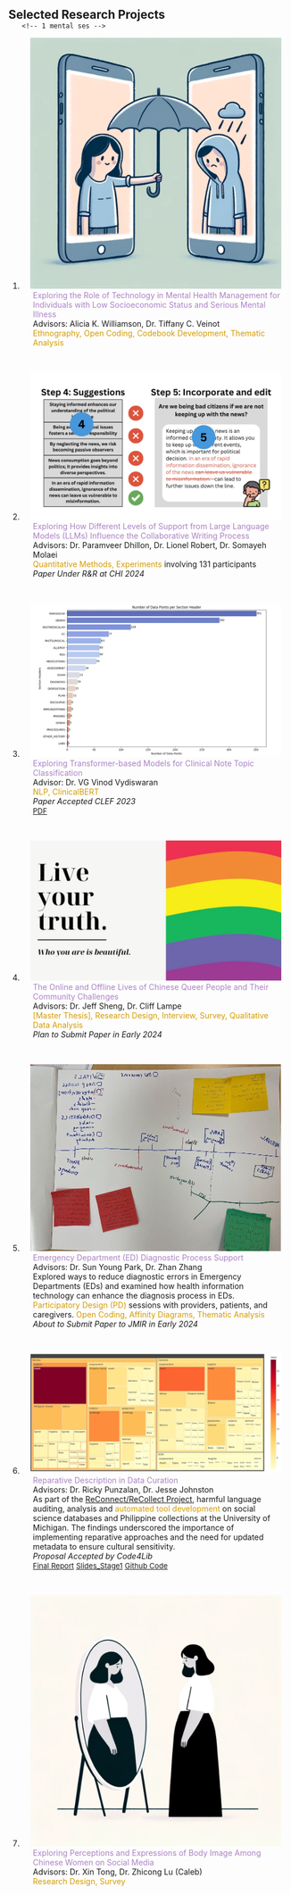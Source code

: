 <h2 id="research-projects" style="margin: 2px 0px -15px;">Selected Research Projects</h2>

<div class="publications">
<ol class="bibliography">


    <!-- 1 mental ses -->

<li>
<div class="pub-row">

  <div class="col-sm-3 abbr" style="position: relative;padding-right: 15px;padding-left: 15px;">
    <img src="assets/img/tech_mental_low_ses.png" class="teaser img-fluid z-depth-1">
  </div>

  <div class="col-sm-9" style="position: relative;padding-right: 15px;padding-left: 20px;">
    <div class="title" style="color: #ab82c5;">Exploring the Role of Technology in Mental Health Management for Individuals with Low Socioeconomic Status and Serious Mental Illness</div>
    <div class="author">Advisors: Alicia K. Williamson, Dr. Tiffany C. Veinot</div>
      <div class="descripts" style="color: #D49B00;">Ethnography, Open Coding, Codebook Development, Thematic Analysis</div>
    <div class="periodical"><em> </em></div>
    <div class="links">
    </div>
  </div>
</div>
</li>

<br> <!-- Added line break -->


<!-- 2 hai writing-->

<li>
<div class="pub-row">
    
  <div class="col-sm-3 abbr" style="position: relative;padding-right: 15px;padding-left: 15px;">
  <img src="assets/img/hai_write.JPG" class="teaser img-fluid z-depth-1">
  </div>

  <div class="col-sm-9" style="position: relative;padding-right: 15px;padding-left: 20px;">
  <div class="title" style="color: #ab82c5;">Exploring How Different Levels of Support from Large Language Models (LLMs) Influence the Collaborative Writing Process</div>
  <div class="author">Advisors: Dr. Paramveer Dhillon, Dr. Lionel Robert, Dr. Somayeh Molaei</div>
  <div class="descripts"><span style="color: #D49B00;">Quantitative Methods, Experiments</span> involving 131 participants</div>
  <div class="periodical"><em>Paper Under R&R at CHI 2024</em></div>
  <div class="links">
  </div>
  </div>
</div>
</li>

<br> <!-- Added line break -->


<!-- 3 clinical nlp -->

<li>
    <div class="pub-row">
    
  <div class="col-sm-3 abbr" style="position: relative;padding-right: 15px;padding-left: 15px;">
  <img src="assets/img/clinicalnlp.JPG" class="teaser img-fluid z-depth-1">
  </div>

  <div class="col-sm-9" style="position: relative;padding-right: 15px;padding-left: 20px;">
  <div class="title" style="color: #ab82c5;">Exploring Transformer-based Models for Clinical Note Topic Classification</div>
  <div class="author">Advisor: Dr. VG Vinod Vydiswaran</div>
  <div class="descripts" style="color: #D49B00;">NLP, ClinicalBERT</div>
  <div class="periodical"><em>Paper Accepted CLEF 2023</em></div>
  <div class="links">
      <a href="https://drive.google.com/file/d/13CjMYoaT_nqw6dQbwVHsbMmXU6JqM43e/view?usp=sharing" class="btn btn-sm z-depth-0" role="button" target="_blank" style="font-size:13px; border-radius: 5px;">PDF</a>
  </div>
  </div>
</div>
</li>

<br> <!-- Added line break -->


<!-- 4 queer -->

<li>
    <div class="pub-row">
    
  <div class="col-sm-3 abbr" style="position: relative;padding-right: 15px;padding-left: 15px;">
  <img src="assets/img/chinesequeer.JPG" class="teaser img-fluid z-depth-1">
  </div>

  <div class="col-sm-9" style="position: relative;padding-right: 15px;padding-left: 20px;">
  <div class="title" style="color: #ab82c5;">The Online and Offline Lives of Chinese Queer People and Their Community Challenges</div>
  <div class="author">Advisors: Dr. Jeff Sheng, Dr. Cliff Lampe</div>
  <div class="descripts" style="color: #D49B00;">[Master Thesis], Research Design, Interview, Survey, Qualitative Data Analysis</div>
  <div class="periodical"><em>Plan to Submit Paper in Early 2024</em></div>
  <div class="links">
  </div>
  </div>
</div>
</li>

<br> <!-- Added line break -->


<!-- 5 ed -->

<li>
    <div class="pub-row">
    
  <div class="col-sm-3 abbr" style="position: relative;padding-right: 15px;padding-left: 15px;">
  <img src="assets/img/ED.JPG" class="teaser img-fluid z-depth-1">
  </div>

  <div class="col-sm-9" style="position: relative;padding-right: 15px;padding-left: 20px;">
  <div class="title" style="color: #ab82c5;">Emergency Department (ED) Diagnostic Process Support</div>
  <div class="author">Advisors: Dr. Sun Young Park, Dr. Zhan Zhang</div>
  <div class="descripts">Explored ways to reduce diagnostic errors in Emergency Departments (EDs) and examined how health information technology can enhance the diagnosis process in EDs. <span style="color: #D49B00;">Participatory Design (PD)</span> sessions with providers, patients, and caregivers. <span style="color: #D49B00;">Open Coding, Affinity Diagrams, Thematic Analysis</span></div>
  <div class="periodical"><em>About to Submit Paper to JMIR in Early 2024</em></div>
  <div class="links">
  </div>
  </div>
</div>
</li>

<br> <!-- Added line break -->



<!-- 6 rd -->

<li>
    <div class="pub-row">
    
  <div class="col-sm-3 abbr" style="position: relative;padding-right: 15px;padding-left: 15px;">
  <img src="assets/img/RD.JPG" class="teaser img-fluid z-depth-1">
  </div>

  <div class="col-sm-9" style="position: relative;padding-right: 15px;padding-left: 20px;">
  <div class="title" style="color: #ab82c5;">Reparative Description in Data Curation</div>
  <div class="author">Advisors: Dr. Ricky Punzalan, Dr. Jesse Johnston</div>
  <div class="descripts">As part of the <a href="https://www.reconnect-recollect.com/who-we-are/" target="_blank">ReConnect/ReCollect Project</a>, harmful language auditing, analysis and <span style="color: #D49B00;">automated tool development</span> on social science databases and Philippine collections at the University of Michigan. The findings underscored the importance of implementing reparative approaches and the need for updated metadata to ensure cultural sensitivity.</div>
  <div class="periodical"><em>Proposal Accepted by Code4Lib</em></div>
  <div class="links">
      <a href="https://drive.google.com/file/d/1JJJwfQRMjSDMcCwRmhagS2Ow4YhbaSH8/view?usp=sharing" class="btn btn-sm z-depth-0" role="button" target="_blank" style="font-size:13px; border-radius: 5px;">Final Report</a>
      <a href="https://drive.google.com/file/d/1kBGdrkifzGdZ5UMmzrsizLH9nAcrAVvg/view?usp=sharing" class="btn btn-sm z-depth-0" role="button" target="_blank" style="font-size:13px; border-radius: 5px;">Slides_Stage1</a>
      <a href="https://github.com/jiaqili0803/ReConnect-ReCollect_Automation" class="btn btn-sm z-depth-0" role="button" target="_blank" style="font-size:13px; border-radius: 5px;">Github Code</a>
  </div>
  </div>
</div>
</li>


<br> <!-- Added line break -->


<!-- 7 bodyimage -->

<li>
    <div class="pub-row">
    
  <div class="col-sm-3 abbr" style="position: relative;padding-right: 15px;padding-left: 15px;">
  <img src="assets/img/bodyimage.png" class="teaser img-fluid z-depth-1">
  </div>

  <div class="col-sm-9" style="position: relative;padding-right: 15px;padding-left: 20px;">
  <div class="title" style="color: #ab82c5;">Exploring Perceptions and Expressions of Body Image Among Chinese Women on Social
      Media</div>
  <div class="author">Advisors: Dr. Xin Tong, Dr. Zhicong Lu (Caleb)</div>
  <div class="descripts" style="color: #D49B00;">Research Design, Survey</div>
  <div class="periodical"><em> </em></div>
  <div class="links">
  </div>
  </div>
</div>
</li>



<!-- example!!! -->

<!-- <li>
<div class="pub-row">

  <div class="col-sm-3 abbr" style="position: relative;padding-right: 15px;padding-left: 15px;">
    <img src="assets/img/nips2023.png" class="teaser img-fluid z-depth-1">
    <abbr class="badge">arXiv</abbr>
  </div>

  <div class="col-sm-9" style="position: relative;padding-right: 15px;padding-left: 20px;">
    <div class="title"><a href="https://arxiv.org/abs/2306.06534">K-Tensors: Clustering Positive Semi-Definite Matrices</a></div>
    <div class="author"><strong>Hanchao Zhang, Thaddeus Tarpey</strong></div>
    <div class="periodical"><em>arXiv <strong>(arXiv)</strong>, Jun. 2023.</em></div>
    <div class="links">
    <a href="https://arxiv.org/abs/2306.06534" class="btn btn-sm z-depth-0" role="button" target="_blank" style="font-size:12px;">Website</a>
      <a href="https://arxiv.org/pdf/2306.06534.pdf" class="btn btn-sm z-depth-0" role="button" target="_blank" style="font-size:12px;">PDF</a>
      <a href="https://github.com/Hanchao-Zhang/KTensors" class="btn btn-sm z-depth-0" role="button" target="_blank" style="font-size:12px;">GitHub</a>
      <a href="https://pypi.org/project/KTensors/" class="btn btn-sm z-depth-0" role="button" target="_blank" style="font-size:12px;">Package</a>
      <a href="assets/files/KTensors.bib" class="btn btn-sm z-depth-0" role="button" target="_blank" style="font-size:12px;">BibTeX</a>
      <strong><i style="color:#7b5aa6">arXiv.org</i></strong>
    </div>
  </div>
</div>
</li> -->
  


  
<br>

</ol>
</div>
